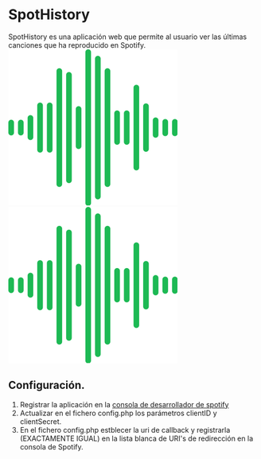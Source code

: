 # SpotHistory

SpotHistory es una aplicación web que permite al usuario ver las últimas canciones que ha reproducido en Spotify.
![Alt text](./images/SpotHistory.svg)
<img src="././images/SpotHistory.svg">

## Configuración.
1. Registrar la aplicación en la [consola de desarrollador de spotify](https://developer.spotify.com/dashboard/)
2. Actualizar en el fichero config.php los parámetros clientID y clientSecret.
3. En el fichero config.php estblecer la uri de callback y registrarla (EXACTAMENTE IGUAL) en la lista blanca de URI's de redirección en la consola de Spotify.
